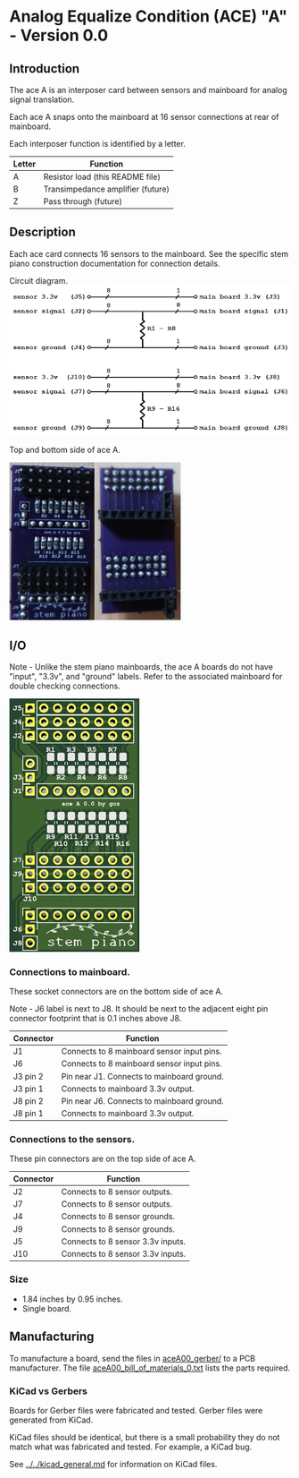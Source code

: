 # Analog Equalize Condition (ACE) "A" - Version 0.0

## Introduction

The ace A is an interposer card between sensors and mainboard for analog signal translation.

Each ace A snaps onto the mainboard at 16 sensor connections at rear of mainboard.

Each interposer function is identified by a letter.

| Letter | Function                          |
|--------|-----------------------------------|
|    A   | Resistor load (this README file)  |
|    B   | Transimpedance amplifier (future) |
|    Z   | Pass through (future)             |

## Description

Each ace card connects 16 sensors to the mainboard. See the specific stem piano construction documentation for connection details.

Circuit diagram.
![aceA00_circuit](aceA00_circuit.png)

Top and bottom side of ace A.

![aceA00_picture](aceA00_picture.jpg)

## I/O

Note - Unlike the stem piano mainboards, the ace A boards do not have "input", "3.3v", and "ground" labels. Refer to the associated mainboard for double checking connections.

![aceA00_drawing](aceA00_drawing.jpg)

### Connections to mainboard.

These socket connectors are on the bottom side of ace A.

Note - J6 label is next to J8. It should be next to the adjacent eight pin connector footprint that is 0.1 inches above J8.

| Connector | Function                                   |
| --------- | ------------------------------------------ |
| J1        | Connects to 8 mainboard sensor input pins. |
| J6        | Connects to 8 mainboard sensor input pins. |
| J3 pin 2  | Pin near J1. Connects to mainboard ground. |
| J3 pin 1  | Connects to mainboard 3.3v output.         |
| J8 pin 2  | Pin near J6. Connects to mainboard ground. |
| J8 pin 1  | Connects to mainboard 3.3v output.         |

### Connections to the sensors.

These pin connectors are on the top side of ace A.

| Connector | Function                          |
| --------- | --------------------------------- |
| J2        | Connects to 8 sensor outputs.     |
| J7        | Connects to 8 sensor outputs.     |
| J4        | Connects to 8 sensor grounds.     |
| J9        | Connects to 8 sensor grounds.     |
| J5        | Connects to 8 sensor 3.3v inputs. |
| J10       | Connects to 8 sensor 3.3v inputs. |

### Size
* 1.84 inches by 0.95 inches.
* Single board.

## Manufacturing

To manufacture a board, send the files in [aceA00_gerber/](aceA00_gerber/) to a PCB manufacturer. The file [aceA00_bill_of_materials_0.txt](aceA00_bill_of_materials_0.txt) lists the parts required.

### KiCad vs Gerbers

Boards for Gerber files were fabricated and tested. Gerber files were generated from KiCad.

KiCad files should be identical, but there is a small probability they do not match what was fabricated and tested. For example, a KiCad bug.

See [../../kicad_general.md](../../kicad_general.md) for information on KiCad files.